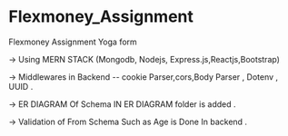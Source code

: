 # Flexmoney_Assignment
Flexmoney Assignment Yoga form

-> Using MERN STACK (Mongodb, Nodejs, Express.js,Reactjs,Bootstrap)

-> Middlewares in Backend -- cookie Parser,cors,Body Parser , Dotenv , UUID .

-> ER DIAGRAM Of Schema IN ER DIAGRAM folder is added .

-> Validation of From Schema Such as Age is Done In backend .


